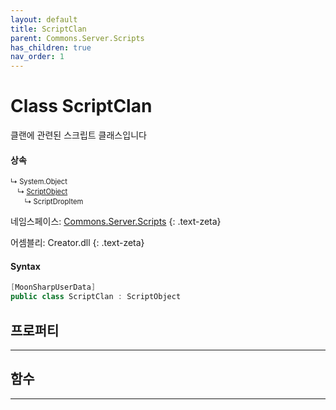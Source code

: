 ```yaml
---
layout: default
title: ScriptClan
parent: Commons.Server.Scripts
has_children: true
nav_order: 1
---
```


# Class ScriptClan

클랜에 관련된 스크립트 클래스입니다


#### 상속

<div class="code-example" markdown="1" style = "font-size:0.8em;">
↳ System.Object<br/>
　↳ <a href = "../ScriptObject">ScriptObject</a><br/>
　　↳ ScriptDropItem
</div>

네임스페이스: [Commons.Server.Scripts](../)
{: .text-zeta}

어셈블리: Creator.dll
{: .text-zeta}

#### Syntax

```cs
[MoonSharpUserData]
public class ScriptClan : ScriptObject
```

## 프로퍼티
---

## 함수
---



